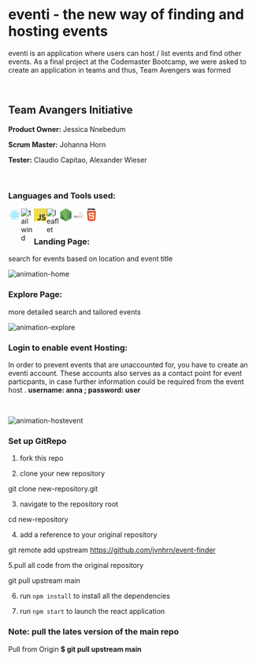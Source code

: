 # eventi - the new way of finding and hosting events
eventi is an application where users can host / list events and find other events. As a final project at the Codemaster Bootcamp, we were asked to create an application in teams and thus, Team Avengers was formed

<br>

## Team Avangers Initiative

**Product Owner:** Jessica Nnebedum

**Scrum Master:** Johanna Horn

**Tester:** Claudio Capitao, Alexander Wieser

<br>

### Languages and Tools used:

<img align="left" alt="React" width="26px" src="https://raw.githubusercontent.com/github/explore/80688e429a7d4ef2fca1e82350fe8e3517d3494d/topics/react/react.png" />

<img align="left" alt="tailwind" width="26px" src="https://tailwindcss.com/_next/static/media/tailwindcss-mark.cb8046c163f77190406dfbf4dec89848.svg" />

<img align="left" alt="JavaScript" width="26px" src="https://raw.githubusercontent.com/github/explore/80688e429a7d4ef2fca1e82350fe8e3517d3494d/topics/javascript/javascript.png" />

<img align="left" alt="leaflet" width="26px" src="https://leafletjs.com/docs/images/logo.png" />

<img align="left" alt="Node.js" width="26px" src="https://raw.githubusercontent.com/github/explore/80688e429a7d4ef2fca1e82350fe8e3517d3494d/topics/nodejs/nodejs.png" />

<img align="left" alt="mySQL" width="26px" src="https://raw.githubusercontent.com/github/explore/80688e429a7d4ef2fca1e82350fe8e3517d3494d/topics/mysql/mysql.png" />

<img align="left" alt="html" width="26px" src="https://raw.githubusercontent.com/github/explore/80688e429a7d4ef2fca1e82350fe8e3517d3494d/topics/html/html.png" />

<br>

<br>

### Landing Page:
search for events based on location and event title
<br>

![animation-home](https://user-images.githubusercontent.com/64739763/109396817-a85ea500-7933-11eb-8865-8b1969dfbefa.gif)

### Explore Page:
more detailed search and tailored events
<br>

![animation-explore](https://user-images.githubusercontent.com/64739763/109397517-3d16d200-7937-11eb-98af-ab2d59dbf174.gif)

### Login to enable event Hosting:
In order to prevent events that are unaccounted for, you have to create an eventi account. These accounts also serves as a contact point for event particpants, in case further information could be required from the event host . **username: anna ; password: user**

<br>

![animation-hostevent](https://user-images.githubusercontent.com/64739763/109398096-cc71b480-793a-11eb-89fa-bfc1947ed4e5.gif)


### Set up GitRepo

1. fork this repo 

2. clone your new repository

git clone new-repository.git

3. navigate to the repository root

cd new-repository

4. add a reference to your original repository

git remote add upstream https://github.com/jvnhrn/event-finder

5.pull all code from the original repository

git pull upstream main

6. run ` npm install ` to install all the dependencies

7. run ` npm start ` to launch the react application


### Note: pull the lates version of the main repo 

Pull from Origin 
**$ git pull upstream main**
